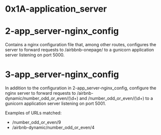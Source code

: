 # 0x1A-application_server

# 2-app_server-nginx_config
Contains a nginx configuration file that, among other routes, configures the server to forward requests to /airbbnb-onepage/ to a gunicorn application server listening on port 5000.

# 3-app_server-nginx_config
In addition to the configuration in 2-app_server-nginx_config, configure the nginx server to forward requests to /airbnb-dynamic/number_odd_or_even/(\d+) and /number_odd_or_even/(\d+) to a gunicorn application server listening on port 5001.

Examples of URLs matched:
- /number_odd_or_even/9
- /airbnb-dynamic/number_odd_or_even/4
